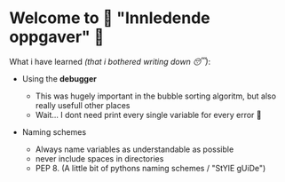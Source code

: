 # Welcome to 🥁 "Innledende oppgaver" 🥁

What i have learned *(that i bothered writing down 😴)*:

- Using the **debugger**
  - This was hugely important in the bubble sorting algoritm, but also really usefull other places
  - Wait... I dont need print every single variable for every error 🤯

- Naming schemes
  - Always name variables as understandable as possible
  - never include spaces in directories
  - PEP 8. (A little bit of pythons naming schemes / "StYlE gUiDe")
